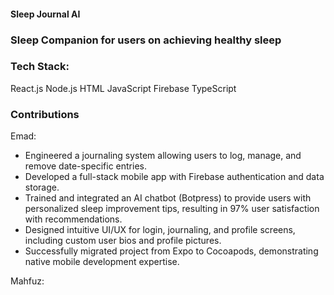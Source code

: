 <h4>Sleep Journal AI</h4>

<h3>Sleep Companion for users on achieving healthy sleep</h3>

<h3>Tech Stack:</h3>
React.js
Node.js
HTML
JavaScript
Firebase
TypeScript

<h3>Contributions</h3>

Emad:
-	Engineered a journaling system allowing users to log, manage, and remove date-specific entries.
-	Developed a full-stack mobile app with Firebase authentication and data storage.
-	Trained and integrated an AI chatbot (Botpress) to provide users with personalized sleep improvement tips, resulting in 97% user satisfaction with recommendations.
-	Designed intuitive UI/UX for login, journaling, and profile screens, including custom user bios and profile pictures.
-	Successfully migrated project from Expo to Cocoapods, demonstrating native mobile development expertise.

Mahfuz:

